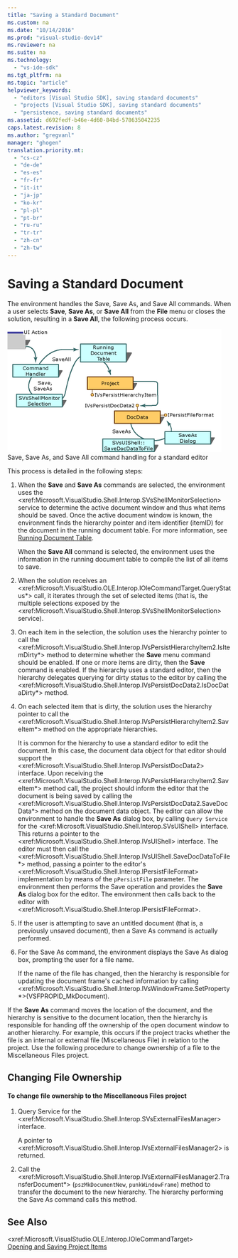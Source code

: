 ```yaml
---
title: "Saving a Standard Document"
ms.custom: na
ms.date: "10/14/2016"
ms.prod: "visual-studio-dev14"
ms.reviewer: na
ms.suite: na
ms.technology: 
  - "vs-ide-sdk"
ms.tgt_pltfrm: na
ms.topic: "article"
helpviewer_keywords: 
  - "editors [Visual Studio SDK], saving standard documents"
  - "projects [Visual Studio SDK], saving standard documents"
  - "persistence, saving standard documents"
ms.assetid: d692fedf-b46e-4d60-84bd-578635042235
caps.latest.revision: 8
ms.author: "gregvanl"
manager: "ghogen"
translation.priority.mt: 
  - "cs-cz"
  - "de-de"
  - "es-es"
  - "fr-fr"
  - "it-it"
  - "ja-jp"
  - "ko-kr"
  - "pl-pl"
  - "pt-br"
  - "ru-ru"
  - "tr-tr"
  - "zh-cn"
  - "zh-tw"
---
```

# Saving a Standard Document
The environment handles the Save, Save As, and Save All commands. When a user selects **Save**, **Save As**, or **Save All** from the **File** menu or closes the solution, resulting in a **Save All**, the following process occurs.  
  
 ![Standard Editor](../extensibility/media/public.gif "Public")  
Save, Save As, and Save All command handling for a standard editor  
  
 This process is detailed in the following steps:  
  
1.  When the **Save** and **Save As** commands are selected, the environment uses the \<xref:Microsoft.VisualStudio.Shell.Interop.SVsShellMonitorSelection> service to determine the active document window and thus what items should be saved. Once the active document window is known, the environment finds the hierarchy pointer and item identifier (itemID) for the document in the running document table. For more information, see [Running Document Table](../extensibility/running-document-table.md).  
  
     When the **Save All** command is selected, the environment uses the information in the running document table to compile the list of all items to save.  
  
2.  When the solution receives an \<xref:Microsoft.VisualStudio.OLE.Interop.IOleCommandTarget.QueryStatus*> call, it iterates through the set of selected items (that is, the multiple selections exposed by the \<xref:Microsoft.VisualStudio.Shell.Interop.SVsShellMonitorSelection> service).  
  
3.  On each item in the selection, the solution uses the hierarchy pointer to call the \<xref:Microsoft.VisualStudio.Shell.Interop.IVsPersistHierarchyItem2.IsItemDirty*> method to determine whether the **Save** menu command should be enabled. If one or more items are dirty, then the **Save** command is enabled. If the hierarchy uses a standard editor, then the hierarchy delegates querying for dirty status to the editor by calling the \<xref:Microsoft.VisualStudio.Shell.Interop.IVsPersistDocData2.IsDocDataDirty*> method.  
  
4.  On each selected item that is dirty, the solution uses the hierarchy pointer to call the \<xref:Microsoft.VisualStudio.Shell.Interop.IVsPersistHierarchyItem2.SaveItem*> method on the appropriate hierarchies.  
  
     It is common for the hierarchy to use a standard editor to edit the document. In this case, the document data object for that editor should support the \<xref:Microsoft.VisualStudio.Shell.Interop.IVsPersistDocData2> interface. Upon receiving the \<xref:Microsoft.VisualStudio.Shell.Interop.IVsPersistHierarchyItem2.SaveItem*> method call, the project should inform the editor that the document is being saved by calling the \<xref:Microsoft.VisualStudio.Shell.Interop.IVsPersistDocData2.SaveDocData*> method on the document data object. The editor can allow the environment to handle the **Save As** dialog box, by calling `Query Service` for the \<xref:Microsoft.VisualStudio.Shell.Interop.SVsUIShell> interface. This returns a pointer to the \<xref:Microsoft.VisualStudio.Shell.Interop.IVsUIShell> interface. The editor must then call the \<xref:Microsoft.VisualStudio.Shell.Interop.IVsUIShell.SaveDocDataToFile*> method, passing a pointer to the editor's \<xref:Microsoft.VisualStudio.Shell.Interop.IPersistFileFormat> implementation by means of the `pPersistFile` parameter. The environment then performs the Save operation and provides the **Save As** dialog box for the editor. The environment then calls back to the editor with \<xref:Microsoft.VisualStudio.Shell.Interop.IPersistFileFormat>.  
  
5.  If the user is attempting to save an untitled document (that is, a previously unsaved document), then a Save As command is actually performed.  
  
6.  For the Save As command, the environment displays the Save As dialog box, prompting the user for a file name.  
  
     If the name of the file has changed, then the hierarchy is responsible for updating the document frame's cached information by calling \<xref:Microsoft.VisualStudio.Shell.Interop.IVsWindowFrame.SetProperty*>(VSFPROPID_MkDocument).  
  
 If the **Save As** command moves the location of the document, and the hierarchy is sensitive to the document location, then the hierarchy is responsible for handing off the ownership of the open document window to another hierarchy. For example, this occurs if the project tracks whether the file is an internal or external file (Miscellaneous File) in relation to the project. Use the following procedure to change ownership of a file to the Miscellaneous Files project.  
  
## Changing File Ownership  
  
#### To change file ownership to the Miscellaneous Files project  
  
1.  Query Service for the \<xref:Microsoft.VisualStudio.Shell.Interop.SVsExternalFilesManager> interface.  
  
     A pointer to \<xref:Microsoft.VisualStudio.Shell.Interop.IVsExternalFilesManager2> is returned.  
  
2.  Call the \<xref:Microsoft.VisualStudio.Shell.Interop.IVsExternalFilesManager2.TransferDocument*> (`pszMkDocumentNew`, `punkWindowFrame`) method to transfer the document to the new hierarchy. The hierarchy performing the Save As command calls this method.  
  
## See Also  
 \<xref:Microsoft.VisualStudio.OLE.Interop.IOleCommandTarget>   
 [Opening and Saving Project Items](../extensibility/opening-and-saving-project-items.md)